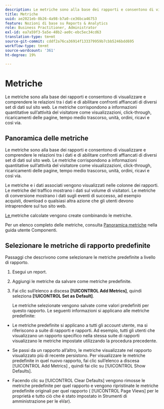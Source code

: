 ```yaml
---
description: Le metriche sono alla base dei rapporti e consentono di visualizzare e comprendere le relazioni tra i dati e di abilitare confronti affiancati di diversi set di dati sul sito web. Le metriche corrispondono a informazioni quantitative sull’attività del visitatore come visualizzazioni, click-through, ricaricamenti delle pagine, tempo medio trascorso, unità, ordini, ricavi e così via.
title: Metriche
uuid: ae2021eb-8b26-4a98-b7a0-ce36bca46753
feature: Nozioni di base su Reports & Analytics
role: Business Practitioner, Administrator
exl-id: ea7a59f3-5a5e-48b2-ae0c-ebc5ec34cd63
translation-type: tm+mt
source-git-commit: cddf2a76ca36914f133379959b7cbb5246bdd695
workflow-type: tm+mt
source-wordcount: '361'
ht-degree: 19%

---
```


# Metriche

Le metriche sono alla base dei rapporti e consentono di visualizzare e comprendere le relazioni tra i dati e di abilitare confronti affiancati di diversi set di dati sul sito web. Le metriche corrispondono a informazioni quantitative sull’attività del visitatore come visualizzazioni, click-through, ricaricamenti delle pagine, tempo medio trascorso, unità, ordini, ricavi e così via.

## Panoramica delle metriche

Le metriche sono alla base dei rapporti e consentono di visualizzare e comprendere le relazioni tra i dati e di abilitare confronti affiancati di diversi set di dati sul sito web. Le metriche corrispondono a informazioni quantitative sull’attività del visitatore come visualizzazioni, click-through, ricaricamenti delle pagine, tempo medio trascorso, unità, ordini, ricavi e così via.

Le metriche e i dati associati vengono visualizzati nelle colonne dei rapporti. Le metriche del traffico mostrano i dati sul volume di visitatori. Le metriche di conversione mostrano i dati sugli eventi di successo, ad esempio acquisti, download o qualsiasi altra azione che gli utenti devono intraprendere sul tuo sito web.

[Le ](/help/components/c-calcmetrics/cm-overview.md) metriche calcolate vengono create combinando le metriche.

Per un elenco completo delle metriche, consulta [Panoramica metriche](/help/components/metrics/overview.md) nella guida utente Componenti.

## Selezionare le metriche di rapporto predefinite

Passaggi che descrivono come selezionare le metriche predefinite a livello di rapporto.

<!-- 

t_metrics_set_default.xml

 -->

1. Esegui un report.
1. Aggiungi le metriche da salvare come metriche predefinite.
1. Fai clic sull’elenco a discesa **[!UICONTROL Add Metrics]**, quindi seleziona **[!UICONTROL Set as Default]**.

   Le metriche selezionate vengono salvate come valori predefiniti per questo rapporto. Le seguenti informazioni si applicano alle metriche predefinite:

* Le metriche predefinite si applicano a tutti gli account utente, ma si riferiscono a suite di rapporti e rapporti. Ad esempio, tutti gli utenti che visualizzano un rapporto specifico nella stessa suite di rapporti visualizzano le metriche impostate utilizzando la procedura precedente.
* Se passi da un rapporto all’altro, le metriche visualizzate nel rapporto visualizzato più di recente persistono. Per visualizzare le metriche predefinite in quel nuovo rapporto, fai clic sull’elenco a discesa [!UICONTROL Add Metrics] , quindi fai clic su [!UICONTROL Show Defaults].

* Facendo clic su [!UICONTROL Clear Defaults] vengono rimosse le metriche predefinite per quel rapporto e vengono ripristinate le metriche predefinite originali per quel rapporto ( [!UICONTROL Page Views] per le proprietà e tutto ciò che è stato impostato in Strumenti di amministrazione per le eVar).
